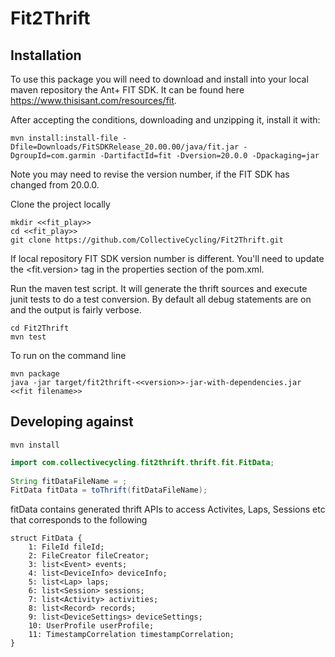 # Fit2Thrift

Installation
------------

To use this package you will need to download and install into your local maven repository the Ant+ FIT SDK.  It can be found here https://www.thisisant.com/resources/fit.

After accepting the conditions, downloading and unzipping it, install it with: 

    mvn install:install-file -Dfile=Downloads/FitSDKRelease_20.00.00/java/fit.jar -DgroupId=com.garmin -DartifactId=fit -Dversion=20.0.0 -Dpackaging=jar

Note you may need to revise the version number, if the FIT SDK has changed from 20.0.0.

Clone the project locally
    
    mkdir <<fit_play>>
    cd <<fit_play>>
    git clone https://github.com/CollectiveCycling/Fit2Thrift.git
    
If local repository FIT SDK version number is different. You'll need to update the <fit.version> tag in the properties section of the pom.xml.

Run the maven test script. It will generate the thrift sources and execute junit tests to do a test conversion. By default all debug statements are on and the output is fairly verbose.

    cd Fit2Thrift
    mvn test
    
To run on the command line
    
    mvn package
    java -jar target/fit2thrift-<<version>>-jar-with-dependencies.jar <<fit filename>>
    
Developing against
------------------

    mvn install

  
```java
import com.collectivecycling.fit2thrift.thrift.fit.FitData;
    
String fitDataFileName = ;
FitData fitData = toThrift(fitDataFileName);
```

fitData contains generated thrift APIs to access Activites, Laps, Sessions etc that corresponds to the following 

```
struct FitData {
	1: FileId fileId;
	2: FileCreator fileCreator;
	3: list<Event> events;
	4: list<DeviceInfo> deviceInfo;
	5: list<Lap> laps;
	6: list<Session> sessions;
	7: list<Activity> activities;
	8: list<Record> records;
	9: list<DeviceSettings> deviceSettings;
	10: UserProfile userProfile;
	11: TimestampCorrelation timestampCorrelation;
}
```